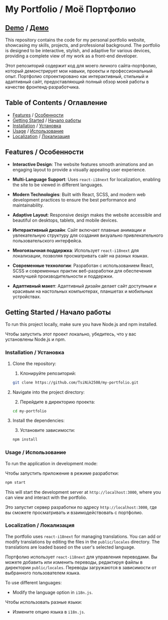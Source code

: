 # My Portfolio / Моё Портфолио

## [Demo](https://TsiNik2508.github.io/my-portfolio) / [Демо](https://TsiNik2508.github.io/my-portfolio)

This repository contains the code for my personal portfolio website, showcasing my skills, projects, and professional background. The portfolio is designed to be interactive, stylish, and adaptive for various devices, providing a complete view of my work as a front-end developer.

Этот репозиторий содержит код для моего личного сайта-портфолио, который демонстрирует мои навыки, проекты и профессиональный опыт. Портфолио спроектировано как интерактивный, стильный и адаптивный сайт, предоставляющий полный обзор моей работы в качестве фронтенд-разработчика.

## Table of Contents / Оглавление

- [Features](#features) / [Особенности](#особенности)
- [Getting Started](#getting-started) / [Начало работы](#начало-работы)
- [Installation](#installation) / [Установка](#установка)
- [Usage](#usage) / [Использование](#использование)
- [Localization](#localization) / [Локализация](#локализация)

## Features / Особенности

- **Interactive Design**: The website features smooth animations and an engaging layout to provide a visually appealing user experience.
- **Multi-Language Support**: Uses `react-i18next` for localization, enabling the site to be viewed in different languages.
- **Modern Technologies**: Built with React, SCSS, and modern web development practices to ensure the best performance and maintainability.
- **Adaptive Layout**: Responsive design makes the website accessible and beautiful on desktops, tablets, and mobile devices.

- **Интерактивный дизайн**: Сайт включает плавные анимации и увлекательную структуру для создания визуально привлекательного пользовательского интерфейса.
- **Многоязычная поддержка**: Использует `react-i18next` для локализации, позволяя просматривать сайт на разных языках.
- **Современные технологии**: Разработан с использованием React, SCSS и современных практик веб-разработки для обеспечения наилучшей производительности и поддержки.
- **Адаптивный макет**: Адаптивный дизайн делает сайт доступным и красивым на настольных компьютерах, планшетах и мобильных устройствах.

## Getting Started / Начало работы

To run this project locally, make sure you have Node.js and npm installed.

Чтобы запустить этот проект локально, убедитесь, что у вас установлены Node.js и npm.

### Installation / Установка

1. Clone the repository:

   1. Клонируйте репозиторий:

   ```sh
   git clone https://github.com/TsiNik2508/my-portfolio.git
   ```

2. Navigate into the project directory:

   2. Перейдите в директорию проекта:

   ```sh
   cd my-portfolio
   ```

3. Install the dependencies:

   3. Установите зависимости:

   ```sh
   npm install
   ```

### Usage / Использование

To run the application in development mode:

Чтобы запустить приложение в режиме разработки:

```sh
npm start
```

This will start the development server at `http://localhost:3000`, where you can view and interact with the portfolio.

Это запустит сервер разработки по адресу `http://localhost:3000`, где вы сможете просматривать и взаимодействовать с портфолио.

### Localization / Локализация

The portfolio uses `react-i18next` for managing translations. You can add or modify translations by editing the files in the `public/locales` directory. The translations are loaded based on the user's selected language.

Портфолио использует `react-i18next` для управления переводами. Вы можете добавить или изменить переводы, редактируя файлы в директории `public/locales`. Переводы загружаются в зависимости от выбранного пользователем языка.

To use different languages:

- Modify the language option in `i18n.js`.

Чтобы использовать разные языки:

- Измените опцию языка в `i18n.js`. 

